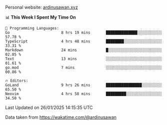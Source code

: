Personal website: [ardinusawan.xyz](https://ardinusawan.xyz)

<!--START_SECTION:waka-->
📊 **This Week I Spent My Time On** 

```text
💬 Programming Languages: 
Go                       8 hrs 19 mins       ██████████████░░░░░░░░░░░   57.78 % 
TypeScript               4 hrs 48 mins       ████████░░░░░░░░░░░░░░░░░   33.31 % 
Markdown                 24 mins             █░░░░░░░░░░░░░░░░░░░░░░░░   02.85 % 
Text                     13 mins             ░░░░░░░░░░░░░░░░░░░░░░░░░   01.61 % 
go.mod                   7 mins              ░░░░░░░░░░░░░░░░░░░░░░░░░   00.86 % 

🔥 Editors: 
GoLand                   9 hrs 26 mins       ████████████████░░░░░░░░░   65.50 % 
Neovim                   4 hrs 58 mins       █████████░░░░░░░░░░░░░░░░   34.50 % 
```


 Last Updated on 26/01/2025 14:15:35 UTC
<!--END_SECTION:waka-->
Data taken from https://wakatime.com/@ardinusawan
